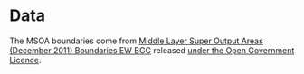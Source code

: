 # Data

The MSOA boundaries come from [Middle Layer Super Output Areas (December 2011) Boundaries EW BGC](https://geoportal.statistics.gov.uk/datasets/middle-layer-super-output-areas-december-2011-boundaries-ew-bgc) released [under the Open Government Licence](https://www.ons.gov.uk/methodology/geography/licences).

